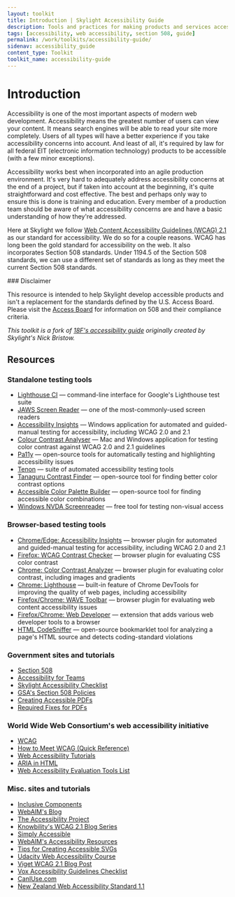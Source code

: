 ```yaml
---
layout: toolkit
title: Introduction | Skylight Accessibility Guide
description: Tools and practices for making products and services accessible to everyone.
tags: [accessibility, web accessibility, section 508, guide]
permalink: /work/toolkits/accessibility-guide/
sidenav: accessibility_guide
content_type: Toolkit
toolkit_name: accessibility-guide
---
```


# Introduction

Accessibility is one of the most important aspects of modern web development. Accessibility means the greatest number of users can view your content. It means search engines will be able to read your site more completely. Users of all types will have a better experience if you take accessibility concerns into account. And least of all, it's required by law for all federal EIT (electronic information technology) products to be accessible (with a few minor exceptions).

Accessibility works best when incorporated into an agile production environment. It's very hard to adequately address accessibility concerns at the end of a project, but if taken into account at the beginning, it's quite straightforward and cost effective. The best and perhaps only way to ensure this is done is training and education. Every member of a production team should be aware of what accessibility concerns are and have a basic understanding of how they're addressed.

Here at Skylight we follow [Web Content Accessibility Guidelines (WCAG) 2.1](https://www.w3.org/TR/WCAG21/) as our standard for accessibility. We do so for a couple reasons. WCAG has long been the gold standard for accessibility on the web. It also incorporates Section 508 standards. Under 1194.5 of the Section 508 standards, we can use a different set of standards as long as they meet the current Section 508 standards.

<div class="callout--note" markdown='1'>
### Disclaimer

This resource is intended to help Skylight develop accessible products and isn't a replacement for the standards defined by the U.S. Access Board. Please visit the [Access Board](http://www.access-board.gov/) for information on 508 and their compliance criteria.
</div>

*This toolkit is a fork of [18F's accessibility guide](https://accessibility.18f.gov/) originally created by Skylight's Nick Bristow.*

## Resources

### Standalone testing tools

* [Lighthouse CI](https://github.com/GoogleChrome/lighthouse-ci) — command-line interface for Google's Lighthouse test suite
* [JAWS Screen Reader](https://www.freedomscientific.com/products/software/jaws/) — one of the most-commonly-used screen readers
* [Accessibility Insights](https://accessibilityinsights.io/) — Windows application for automated and guided-manual testing for accessibility, including WCAG 2.0 and 2.1
* [Colour Contrast Analyser](https://developer.paciellogroup.com/resources/contrastanalyser/) — Mac and Windows application for testing color contrast against WCAG 2.0 and 2.1 guidelines
* [Pa11y](http://pa11y.org/) — open-source tools for automatically testing and highlighting accessibility issues
* [Tenon](https://tenon.io/) — suite of automated accessibility testing tools
* [Tanaguru Contrast Finder](http://contrast-finder.tanaguru.com/) — open-source tool for finding better color contrast options
* [Accessible Color Palette Builder](https://toolness.github.io/accessible-color-matrix/) — open-source tool for finding accessible color combinations
* [Windows NVDA Screenreader](https://www.nvaccess.org/download/) — free tool for testing non-visual access

### Browser-based testing tools

* [Chrome/Edge: Accessibility Insights](https://accessibilityinsights.io/) — browser plugin for automated and guided-manual testing for accessibility, including WCAG 2.0 and 2.1
* [Firefox: WCAG Contrast Checker](https://addons.mozilla.org/EN-US/firefox/addon/wcag-contrast-checker/) — browser plugin for evaluating CSS color contrast
* [Chrome: Color Contrast Analyzer](https://chrome.google.com/webstore/detail/color-contrast-analyzer/dagdlcijhfbmgkjokkjicnnfimlebcll?hl=en) — browser plugin for evaluating color contrast, including images and gradients
* [Chrome: Lighthouse](https://developers.google.com/web/tools/lighthouse) — built-in feature of Chrome DevTools for improving the quality of web pages, including accessibility
* [Firefox/Chrome: WAVE Toolbar](http://wave.webaim.org/extension/) — browser plugin for evaluating web content accessibility issues
* [Firefox/Chrome: Web Developer](https://chrispederick.com/work/web-developer/) — extension that adds various web developer tools to a browser
* [HTML CodeSniffer](http://squizlabs.github.io/HTML_CodeSniffer/) — open-source bookmarklet tool for analyzing a page's HTML source and detects coding-standard violations

### Government sites and tutorials

* [Section 508](https://section508.gov/)
* [Accessibility for Teams](https://accessibility.digital.gov/)
* [Skylight Accessibility Checklist](./checklist/)
* [GSA's Section 508 Policies](http://www.gsa.gov/portal/content/105254)
* [Creating Accessible PDFs](http://www.section508.va.gov/support/tutorials/pdf/index.asp)
* [Required Fixes for PDFs](http://www.hhs.gov/web/section-508/making-files-accessible/pdf-required/index.html)

### World Wide Web Consortium's web accessibility initiative

* [WCAG](https://www.w3.org/TR/WCAG21/)
* [How to Meet WCAG (Quick Reference)](https://www.w3.org/WAI/WCAG21/quickref/)
* [Web Accessibility Tutorials](https://www.w3.org/WAI/tutorials/)
* [ARIA in HTML](https://www.w3.org/TR/html-aria/)
* [Web Accessibility Evaluation Tools List](https://www.w3.org/WAI/ER/tools/)

### Misc. sites and tutorials

* [Inclusive Components](https://inclusive-components.design/)
* [WebAIM's Blog](http://webaim.org/blog/)
* [The Accessibility Project](http://a11yproject.com/)
* [Knowbility's WCAG 2.1 Blog Series](https://knowbility.org/blog/2018/WCAG21-intro/)
* [Simply Accessible](http://simplyaccessible.com/archives/)
* [WebAIM's Accessibility Resources](http://webaim.org/resources/)
* [Tips for Creating Accessible SVGs](http://www.sitepoint.com/tips-accessible-svg/)
* [Udacity Web Accessibility Course](https://www.udacity.com/course/web-accessibility--ud891)
* [Viget WCAG 2.1 Blog Post](https://www.viget.com/articles/what-you-need-to-know-about-wcag-2-1/)
* [Vox Accessibility Guidelines Checklist](http://accessibility.voxmedia.com/)
* [CanIUse.com](http://caniuse.com/)
* [New Zealand Web Accessibility Standard 1.1](https://www.digital.govt.nz/standards-and-guidance/nz-government-web-standards/web-accessibility-standard-1-1/)
